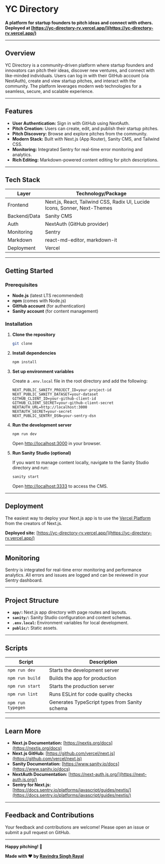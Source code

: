 
# YC Directory

**A platform for startup founders to pitch ideas and connect with others. Deployed at [https://yc-directory-rv.vercel.app/](https://yc-directory-rv.vercel.app/)**

---

## Overview

YC Directory is a community-driven platform where startup founders and innovators can pitch their ideas, discover new ventures, and connect with like-minded individuals. Users can log in with their GitHub account (via NextAuth), create and view startup pitches, and interact with the community. The platform leverages modern web technologies for a seamless, secure, and scalable experience.

---

## Features

- **User Authentication:** Sign in with GitHub using NextAuth.
- **Pitch Creation:** Users can create, edit, and publish their startup pitches.
- **Pitch Discovery:** Browse and explore pitches from the community.
- **Modern Stack:** Built with Next.js (App Router), Sanity CMS, and Tailwind CSS.
- **Monitoring:** Integrated Sentry for real-time error monitoring and analytics.
- **Rich Editing:** Markdown-powered content editing for pitch descriptions.

---

## Tech Stack

| Layer         | Technology/Package         |
|---------------|---------------------------|
| Frontend      | Next.js, React, Tailwind CSS, Radix UI, Lucide Icons, Sonner, Next-Themes |
| Backend/Data  | Sanity CMS                |
| Auth          | NextAuth (GitHub provider)|
| Monitoring    | Sentry                    |
| Markdown      | react-md-editor, markdown-it |
| Deployment    | Vercel                    |

---

## Getting Started

### Prerequisites

- **Node.js** (latest LTS recommended)
- **npm** (comes with Node.js)
- **GitHub account** (for authentication)
- **Sanity account** (for content management)

### Installation

1. **Clone the repository**

   ```bash
   git clone 
   ```

2. **Install dependencies**

   ```bash
   npm install
   ```

3. **Set up environment variables**

   Create a `.env.local` file in the root directory and add the following:

   ```
   NEXT_PUBLIC_SANITY_PROJECT_ID=your-project-id
   NEXT_PUBLIC_SANITY_DATASET=your-dataset
   GITHUB_CLIENT_ID=your-github-client-id
   GITHUB_CLIENT_SECRET=your-github-client-secret
   NEXTAUTH_URL=http://localhost:3000
   NEXTAUTH_SECRET=your-secret
   NEXT_PUBLIC_SENTRY_DSN=your-sentry-dsn
   ```

4. **Run the development server**

   ```bash
   npm run dev
   ```

   Open [http://localhost:3000](http://localhost:3000) in your browser.

5. **Run Sanity Studio (optional)**

   If you want to manage content locally, navigate to the Sanity Studio directory and run:

   ```bash
   sanity start
   ```

   Open [http://localhost:3333](http://localhost:3333) to access the CMS.

---

## Deployment

The easiest way to deploy your Next.js app is to use the [Vercel Platform](https://vercel.com/new?utm_medium=default-template&filter=next.js&utm_source=create-next-app&utm_campaign=create-next-app-readme) from the creators of Next.js.

**Deployed site:** [https://yc-directory-rv.vercel.app/](https://yc-directory-rv.vercel.app/)

---

## Monitoring

Sentry is integrated for real-time error monitoring and performance analytics. All errors and issues are logged and can be reviewed in your Sentry dashboard.

---

## Project Structure

- **`app/`:** Next.js app directory with page routes and layouts.
- **`sanity/`:** Sanity Studio configuration and content schemas.
- **`.env.local`:** Environment variables for local development.
- **`public/`:** Static assets.

---

## Scripts

| Script      | Description                                   |
|-------------|-----------------------------------------------|
| `npm run dev` | Starts the development server                |
| `npm run build` | Builds the app for production               |
| `npm run start` | Starts the production server                |
| `npm run lint` | Runs ESLint for code quality checks         |
| `npm run typegen` | Generates TypeScript types from Sanity schema |

---

## Learn More

- **Next.js Documentation:** [https://nextjs.org/docs](https://nextjs.org/docs)
- **Next.js GitHub:** [https://github.com/vercel/next.js](https://github.com/vercel/next.js)
- **Sanity Documentation:** [https://www.sanity.io/docs](https://www.sanity.io/docs)
- **NextAuth Documentation:** [https://next-auth.js.org/](https://next-auth.js.org/)
- **Sentry for Next.js:** [https://docs.sentry.io/platforms/javascript/guides/nextjs/](https://docs.sentry.io/platforms/javascript/guides/nextjs/)

---

## Feedback and Contributions

Your feedback and contributions are welcome! Please open an issue or submit a pull request on GitHub.

---

**Happy pitching! 🚀**

**Made with ❤️ by [Ravindra Singh Rayal](https://github.com/Ravindra-uk01)**


